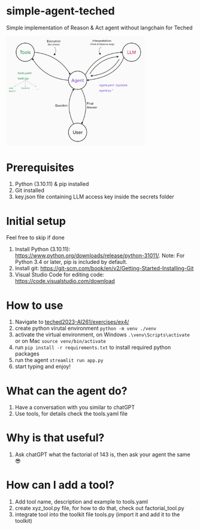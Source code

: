 # simple-agent-teched
Simple implementation of Reason &amp; Act agent without langchain for Teched

<img width="370" alt="image" src="https://github.com/SAP-samples/teched2023-AI261/blob/add-config-readme-agent/exercises/ex4/images/ai_agent.png">

# Prerequisites
1. Python (3.10.11) & pip installed
3. Git installed
2. key.json file containing LLM access key inside the secrets folder

# Initial setup
Feel free to skip if done
1. Install Python (3.10.11): https://www.python.org/downloads/release/python-31011/. Note: For Python 3.4 or later, pip is included by default.
2. Install git: https://git-scm.com/book/en/v2/Getting-Started-Installing-Git
3. Visual Studio Code for editing code: https://code.visualstudio.com/download 

# How to use
1. Navigate to [teched2023-AI261/exercises/ex4/](exercises/ex4/)
2. create python virutal environment `python -m venv ./venv`
3. activate the virtual environment, on Windows `.\venv\Scripts\activate` or on Mac `source venv/bin/activate`
5. run `pip install -r requirements.txt` to install required python packages
6. run the agent `streamlit run app.py`
7. start typing and enjoy!

# What can the agent do?
1. Have a conversation with you similar to chatGPT
2. Use tools, for details check the tools.yaml file

# Why is that useful?
1. Ask chatGPT what the factorial of 143 is, then ask your agent the same :sunglasses:

# How can I add a tool?
1. Add tool name, description and example to tools.yaml
2. create xyz_tool.py file, for how to do that, check out factorial_tool.py
3. integrate tool into the toolkit file tools.py (import it and add it to the toolkit)


